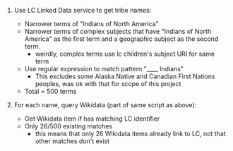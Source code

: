1. Use LC Linked Data service to get tribe names:
	* Narrower terms of "Indians of North America"
	* Narrower terms of complex subjects that have "Indians of North America"
	as the first term and a geographic subject as the second term.
		* weirdly, complex terms use lc children's subject URI for same term
	* Use regular expression to match pattern "____ Indians"
		* This excludes some Alaska Native and Canadian First Nations peoples,
		was ok with that for scope of this project
	* Total = 500 terms

2. For each name, query Wikidata (part of same script as above):
	* Get Wikidata item if has matching LC identifier
	* Only 26/500 existing matches
		* this means that only 26 Wikidata items already link to LC,
		not that other matches don't exist

